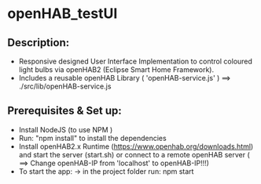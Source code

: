 # openHAB_testUI

Description:
------------

* Responsive designed User Interface Implementation to control coloured light bulbs via openHAB2 (Eclipse Smart Home Framework).
* Includes a reusable openHAB Library ( 'openHAB-service.js' ) ==> ./src/lib/openHAB-service.js

Prerequisites & Set up:
----------------------

- Install NodeJS (to use NPM )
- Run: "npm install" to install the dependencies
- Install openHAB2.x Runtime (https://www.openhab.org/downloads.html) and start the server (start.sh) 
    or connect to a remote openHAB server ( ==> Change openHAB-IP from 'localhost' to openHAB-IP!!!)
- To start the app:
   -> in the project folder run: npm start
